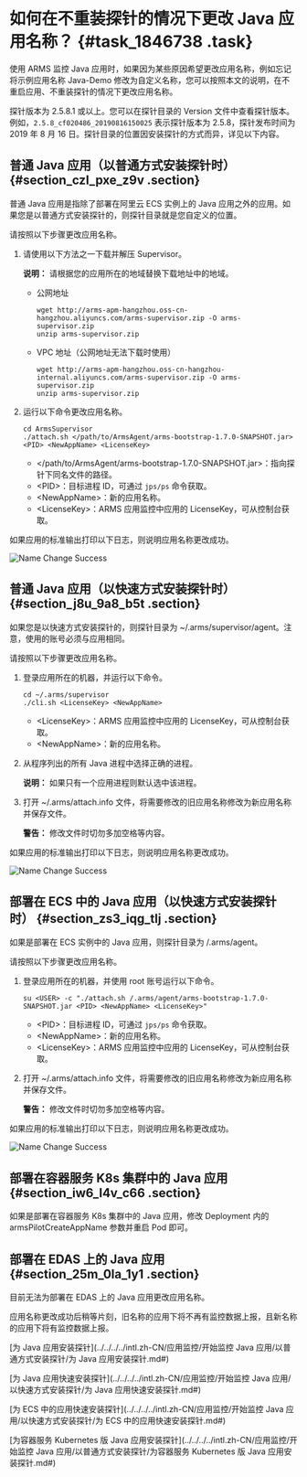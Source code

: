 # 如何在不重装探针的情况下更改 Java 应用名称？ {#task_1846738 .task}

使用 ARMS 监控 Java 应用时，如果因为某些原因希望更改应用名称，例如忘记将示例应用名称 Java-Demo 修改为自定义名称，您可以按照本文的说明，在不重启应用、不重装探针的情况下更改应用名称。

探针版本为 2.5.8.1 或以上。您可以在探针目录的 Version 文件中查看探针版本。例如，`2.5.8_cf020486_20190816150025` 表示探针版本为 2.5.8，探针发布时间为 2019 年 8 月 16 日。探针目录的位置因安装探针的方式而异，详见以下内容。

## 普通 Java 应用（以普通方式安装探针时） {#section_czl_pxe_z9v .section}

普通 Java 应用是指除了部署在阿里云 ECS 实例上的 Java 应用之外的应用。如果您是以普通方式安装探针的，则探针目录就是您自定义的位置。

请按照以下步骤更改应用名称。

1.  请使用以下方法之一下载并解压 Supervisor。 

    **说明：** 请根据您的应用所在的地域替换下载地址中的地域。

    -   公网地址

        ``` {#codeblock_9r4_bjg_ae6}
        wget http://arms-apm-hangzhou.oss-cn-hangzhou.aliyuncs.com/arms-supervisor.zip -O arms-supervisor.zip
        unzip arms-supervisor.zip
        ```

    -   VPC 地址（公网地址无法下载时使用）

        ``` {#codeblock_nm0_ifp_nks}
        wget http://arms-apm-hangzhou.oss-cn-hangzhou-internal.aliyuncs.com/arms-supervisor.zip -O arms-supervisor.zip
        unzip arms-supervisor.zip
        ```

2.  运行以下命令更改应用名称。 

    ``` {#codeblock_3y4_krx_nk3}
    cd ArmsSupervisor
    ./attach.sh </path/to/ArmsAgent/arms-bootstrap-1.7.0-SNAPSHOT.jar> <PID> <NewAppName> <LicenseKey>
    ```

    -   </path/to/ArmsAgent/arms-bootstrap-1.7.0-SNAPSHOT.jar\>：指向探针下同名文件的路径。
    -   <PID\>：目标进程 ID，可通过 `jps/ps` 命令获取。
    -   <NewAppName\>：新的应用名称。
    -   <LicenseKey\>：ARMS 应用监控中应用的 LicenseKey，可从控制台获取。

如果应用的标准输出打印以下日志，则说明应用名称更改成功。

![Name Change Success](http://static-aliyun-doc.oss-cn-hangzhou.aliyuncs.com/assets/img/1463780/156655433257403_zh-CN.png)

## 普通 Java 应用（以快速方式安装探针时） {#section_j8u_9a8_b5t .section}

如果您是以快速方式安装探针的，则探针目录为 ~/.arms/supervisor/agent。注意，使用的账号必须与应用相同。

请按照以下步骤更改应用名称。

1.  登录应用所在的机器，并运行以下命令。 

    ``` {#codeblock_gdj_x4d_xw9}
    cd ~/.arms/supervisor
    ./cli.sh <LicenseKey> <NewAppName>
    ```

    -   <LicenseKey\>：ARMS 应用监控中应用的 LicenseKey，可从控制台获取。
    -   <NewAppName\>：新的应用名称。
2.  从程序列出的所有 Java 进程中选择正确的进程。 

    **说明：** 如果只有一个应用进程则默认选中该进程。

3.  打开 ~/.arms/attach.info 文件，将需要修改的旧应用名称修改为新应用名称并保存文件。 

    **警告：** 修改文件时切勿多加空格等内容。


如果应用的标准输出打印以下日志，则说明应用名称更改成功。

![Name Change Success](http://static-aliyun-doc.oss-cn-hangzhou.aliyuncs.com/assets/img/1463780/156655433257403_zh-CN.png)

## 部署在 ECS 中的 Java 应用（以快速方式安装探针时） {#section_zs3_iqg_tlj .section}

如果是部署在 ECS 实例中的 Java 应用，则探针目录为 /.arms/agent。

请按照以下步骤更改应用名称。

1.  登录应用所在的机器，并使用 root 账号运行以下命令。 

    ``` {#codeblock_2b2_e18_dro}
    su <USER> -c "./attach.sh /.arms/agent/arms-bootstrap-1.7.0-SNAPSHOT.jar <PID> <NewAppName> <LicenseKey>"
    ```

    -   <PID\>：目标进程 ID，可通过 `jps/ps` 命令获取。
    -   <NewAppName\>：新的应用名称。
    -   <LicenseKey\>：ARMS 应用监控中应用的 LicenseKey，可从控制台获取。
2.  打开 ~/.arms/attach.info 文件，将需要修改的旧应用名称修改为新应用名称并保存文件。 

    **警告：** 修改文件时切勿多加空格等内容。


如果应用的标准输出打印以下日志，则说明应用名称更改成功。

![Name Change Success](http://static-aliyun-doc.oss-cn-hangzhou.aliyuncs.com/assets/img/1463780/156655433257403_zh-CN.png)

## 部署在容器服务 K8s 集群中的 Java 应用 {#section_iw6_l4v_c66 .section}

如果是部署在容器服务 K8s 集群中的 Java 应用，修改 Deployment 内的 armsPilotCreateAppName 参数并重启 Pod 即可。

## 部署在 EDAS 上的 Java 应用 {#section_25m_0la_1y1 .section}

目前无法为部署在 EDAS 上的 Java 应用更改应用名称。

应用名称更改成功后稍等片刻，旧名称的应用下将不再有监控数据上报，且新名称的应用下将有监控数据上报。

[为 Java 应用安装探针](../../../../intl.zh-CN/应用监控/开始监控 Java 应用/以普通方式安装探针/为 Java 应用安装探针.md#)

[为 Java 应用快速安装探针](../../../../intl.zh-CN/应用监控/开始监控 Java 应用/以快速方式安装探针/为 Java 应用快速安装探针.md#)

[为 ECS 中的应用快速安装探针](../../../../intl.zh-CN/应用监控/开始监控 Java 应用/以快速方式安装探针/为 ECS 中的应用快速安装探针.md#)

[为容器服务 Kubernetes 版 Java 应用安装探针](../../../../intl.zh-CN/应用监控/开始监控 Java 应用/以普通方式安装探针/为容器服务 Kubernetes 版 Java 应用安装探针.md#)

